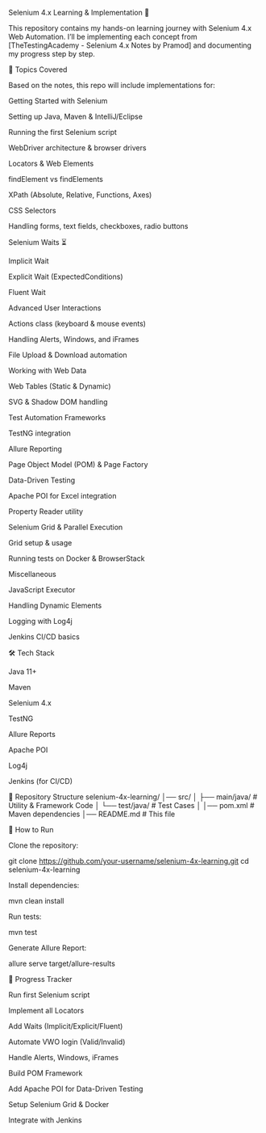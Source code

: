 Selenium 4.x Learning & Implementation 🚀

This repository contains my hands-on learning journey with Selenium 4.x Web Automation.
I’ll be implementing each concept from [TheTestingAcademy - Selenium 4.x Notes by Pramod] and documenting my progress step by step.

📘 Topics Covered

Based on the notes, this repo will include implementations for:

Getting Started with Selenium

Setting up Java, Maven & IntelliJ/Eclipse

Running the first Selenium script

WebDriver architecture & browser drivers

Locators & Web Elements

findElement vs findElements

XPath (Absolute, Relative, Functions, Axes)

CSS Selectors

Handling forms, text fields, checkboxes, radio buttons

Selenium Waits ⏳

Implicit Wait

Explicit Wait (ExpectedConditions)

Fluent Wait

Advanced User Interactions

Actions class (keyboard & mouse events)

Handling Alerts, Windows, and iFrames

File Upload & Download automation

Working with Web Data

Web Tables (Static & Dynamic)

SVG & Shadow DOM handling

Test Automation Frameworks

TestNG integration

Allure Reporting

Page Object Model (POM) & Page Factory

Data-Driven Testing

Apache POI for Excel integration

Property Reader utility

Selenium Grid & Parallel Execution

Grid setup & usage

Running tests on Docker & BrowserStack

Miscellaneous

JavaScript Executor

Handling Dynamic Elements

Logging with Log4j

Jenkins CI/CD basics

🛠 Tech Stack

Java 11+

Maven

Selenium 4.x

TestNG

Allure Reports

Apache POI

Log4j

Jenkins (for CI/CD)

📂 Repository Structure
selenium-4x-learning/
│── src/
│   ├── main/java/   # Utility & Framework Code
│   └── test/java/   # Test Cases
│
│── pom.xml          # Maven dependencies
│── README.md        # This file

🚀 How to Run

Clone the repository:

git clone https://github.com/your-username/selenium-4x-learning.git
cd selenium-4x-learning


Install dependencies:

mvn clean install


Run tests:

mvn test


Generate Allure Report:

allure serve target/allure-results

📌 Progress Tracker

Run first Selenium script

Implement all Locators

Add Waits (Implicit/Explicit/Fluent)

Automate VWO login (Valid/Invalid)

Handle Alerts, Windows, iFrames

Build POM Framework

Add Apache POI for Data-Driven Testing

Setup Selenium Grid & Docker

Integrate with Jenkins